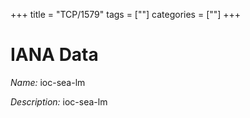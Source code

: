 +++
title = "TCP/1579"
tags = [""]
categories = [""]
+++

# IANA Data

_Name:_ ioc-sea-lm

_Description:_ ioc-sea-lm

